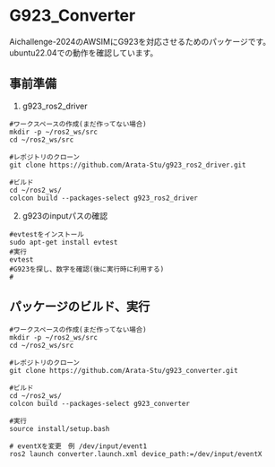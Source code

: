 # G923_Converter
Aichallenge-2024のAWSIMにG923を対応させるためのパッケージです。ubuntu22.04での動作を確認しています。  

## 事前準備
1. g923_ros2_driver
```shell
#ワークスペースの作成(まだ作ってない場合)
mkdir -p ~/ros2_ws/src
cd ~/ros2_ws/src

#レポジトリのクローン
git clone https://github.com/Arata-Stu/g923_ros2_driver.git

#ビルド
cd ~/ros2_ws/
colcon build --packages-select g923_ros2_driver
```
2. g923のinputパスの確認
```shell
#evtestをインストール
sudo apt-get install evtest
#実行
evtest
#G923を探し、数字を確認(後に実行時に利用する)
#
```
## パッケージのビルド、実行
```shell
#ワークスペースの作成(まだ作ってない場合)
mkdir -p ~/ros2_ws/src
cd ~/ros2_ws/src

#レポジトリのクローン
git clone https://github.com/Arata-Stu/g923_converter.git

#ビルド
cd ~/ros2_ws/
colcon build --packages-select g923_converter

#実行
source install/setup.bash

# eventXを変更　例 /dev/input/event1
ros2 launch converter.launch.xml device_path:=/dev/input/eventX

```